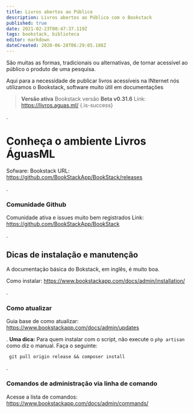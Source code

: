 ```yaml
---
title: Livros abertos ao Público
description: Livros abertos ao Público com o Bookstack
published: true
date: 2021-02-23T00:47:37.119Z
tags: bookstack, biblioteca
editor: markdown
dateCreated: 2020-06-28T06:29:05.188Z
---
```


São muitas as formas, tradicionais ou alternativas, de tornar acessível ao público o produto de uma pesquisa.

Aqui para a necessidade de publicar livros acessíveis na INternet nós utilizamos o Bookstack, software muito útil em documentações

> **Versão ativa**
Bookstack versão **Beta v0.31.6**
Link: https://livros.aguas.ml/
{.is-success}

.
# Conheça o ambiente Livros ÁguasML

Sofware: Bookstack
URL: https://github.com/BookStackApp/BookStack/releases

.
### Comunidade Github
Comunidade ativa e issues muito bem registrados
Link: https://github.com/BookStackApp/BookStack

.
## Dicas de instalação e manutenção
A documentação básica do Bokstack, em inglês, é muito boa.

Como instalar: https://www.bookstackapp.com/docs/admin/installation/

.
### Como atualizar
Guia base de como atualizar: https://www.bookstackapp.com/docs/admin/updates

.
**Uma dica:**
Para quem instalar com o script, não execute o `php artisan` como diz o manual. Faça o seguinte:
```
 git pull origin release && composer install
```

.
### Comandos de administração via linha de comando
Acesse a lista de comandos: https://www.bookstackapp.com/docs/admin/commands/

